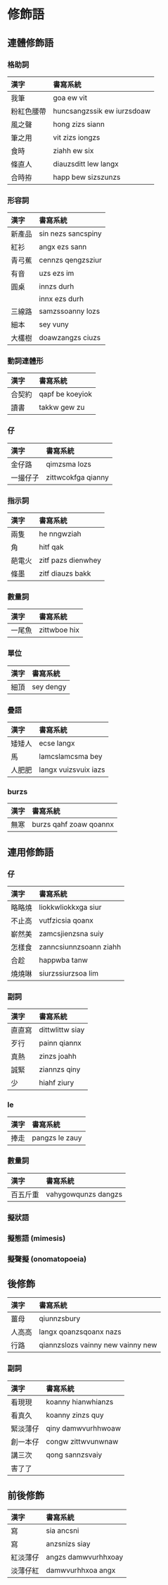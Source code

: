 # 修飾語

## 連體修飾語

### 格助詞

| 漢字 | 書寫系統 |
| :--- | :--- |
| 我筆 | goa ew vit |
| 粉紅色腰帶 | huncsangzssik ew iurzsdoaw |
| 風之聲 | hong zizs siann |
| 筆之用 | vit zizs iongzs |
| 食時 | ziahh ew six |
| 條直人 | diauzsditt lew langx |
| 合時拵 | happ bew sizszunzs |

### 形容詞

| 漢字 | 書寫系統 |
| :--- | :--- |
| 新產品 | sin nezs sancspiny |
| 紅衫 | angx ezs sann |
| 青弓蕉 | cennzs qengzsziur |
| 有音 | uzs ezs im |
| 圓桌 | innzs durh |
|| innx ezs durh |
| 三線路 | samzssoanny lozs |
| 細本 | sey vuny |
| 大欉樹 | doawzangzs ciuzs |

### 動詞連體形

| 漢字 | 書寫系統 |
| :--- | :--- |
| 合契約 | qapf be koeyiok |
| 讀書 | takkw gew zu |

### 仔

| 漢字 | 書寫系統 |
| :--- | :--- |
| 金仔路 | qimzsma lozs |
| 一撮仔子 | zittwcokfga qianny |

### 指示詞

| 漢字 | 書寫系統 |
| :--- | :--- |
| 兩隻 | he nngwziah |
| 角 | hitf qak |
| 葩電火 | zitf pazs dienwhey |
| 條墨 | zitf diauzs bakk |

### 數量詞

| 漢字 | 書寫系統 |
| :--- | :--- |
| 一尾魚 | zittwboe hix |

### 單位

| 漢字 | 書寫系統 |
| :--- | :--- |
| 細頂 | sey dengy |

### 疊語

| 漢字 | 書寫系統 |
| :--- | :--- |
| 矮矮人 | ecse langx |
| 馬 | lamcslamcsma bey |
| 人肥肥 | langx vuizsvuix iazs |

### burzs

| 漢字 | 書寫系統 |
| :--- | :--- |
| 無寒 | burzs qahf zoaw qoannx |

## 連用修飾語

### 仔

| 漢字 | 書寫系統 |
| :--- | :--- |
| 略略燒 | liokkwliokkxga siur |
| 不止高 | vutfzicsia qoanx |
| 嶄然美 | zamcsjienzsna suiy |
| 怎樣食 | zanncsiunnzsoann ziahh |
| 合趁 | happwba tanw |
| 燒燒啉 | siurzssiurzsoa lim |

### 副詞

| 漢字 | 書寫系統 |
| :--- | :--- |
| 直直寫 | dittwlittw siay |
| 歹行 | painn qiannx |
| 真熱 | zinzs joahh |
| 誠緊 | ziannzs qiny |
| 少 | hiahf ziury |

### le

| 漢字 | 書寫系統 |
| :--- | :--- |
| 捧走 | pangzs le zauy |

### 數量詞

| 漢字 | 書寫系統 |
| :--- | :--- |
| 百五斤重 | vahygowqunzs dangzs |

### 擬狀語

### 擬態語 (mimesis)

### 擬聲擬 (onomatopoeia)

## 後修飾

| 漢字 | 書寫系統 |
| :--- | :--- |
| 薑母 | qiunnzsbury |
| 人高高 | langx qoanzsqoanx nazs|
| 行路 | qiannzslozs vainny new vainny new |

### 副詞

| 漢字 | 書寫系統 |
| :--- | :--- |
| 看現現 | koanny hianwhianzs |
| 看真久 | koanny zinzs quy |
| 緊淡薄仔 | qiny damwvurhhwoaw |
| 創一本仔 | congw zittwvunwnaw|
| 講三次 | qong sannzsvaiy |
| 害了了 ||

## 前後修飾

| 漢字 | 書寫系統 |
| :--- | :--- |
| 寫 | sia ancsni |
| 寫 | anzsnizs siay |
| 紅淡薄仔 | angzs damwvurhhxoay |
| 淡薄仔紅 | damwvurhhxoa angx |
